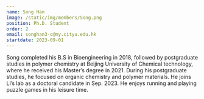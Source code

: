 ```yaml
---
name: Song Han
image: /static/img/members/Song.png
position: Ph.D. Student
order: 2
email: songhan3-c@my.cityu.edu.hk
startdate: 2023-09-01
---
```

Song completed his B.S in Bioengineering in 2018, followed by postgraduate studies in polymer chemistry at Beijing University of Chemical technology, where he received his Master’s degree in 2021. During his postgraduate studies, he focused on organic chemistry and polymer materials. He joins LI’s lab as a doctoral candidate in Sep. 2023. He enjoys running and playing puzzle games in his leisure time.
